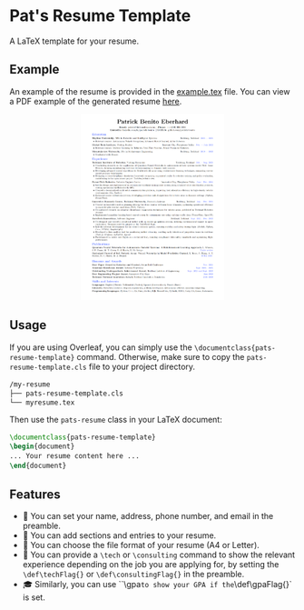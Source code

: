 # Pat's Resume Template
A LaTeX template for your resume.

## Example

An example of the resume is provided in the [example.tex](example.tex) file. You can view a PDF example of the generated resume [here](example.pdf).

<p align="center">
    <img src="example.png" alt="resume Template Example" width="50%">
</p>

## Usage

If you are using Overleaf, you can simply use the `\documentclass{pats-resume-template}` command. Otherwise, make sure to copy the `pats-resume-template.cls` file to your project directory.

```
/my-resume
├── pats-resume-template.cls
└── myresume.tex 
```

Then use the `pats-resume` class in your LaTeX document:

```latex
\documentclass{pats-resume-template}
\begin{document}
... Your resume content here ...
\end{document}
```

## Features
- 📝 You can set your name, address, phone number, and email in the preamble.
- 📄 You can add sections and entries to your resume.
- 📏 You can choose the file format of your resume (A4 or Letter).
- 💼 You can provide a `\tech` or `\consulting` command to show the relevant experience depending on the job you are applying for, by setting the `\def\techFlag{}` or `\def\consultingFlag{}` in the preamble.
- 🎓 Similarly, you can use ``\gpa` to show your GPA if the `\def\gpaFlag{}` is set.
